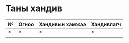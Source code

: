 # Таны хандив 

| № | Огноо | Хандивын хэмжээ | Хандивлагч  |
|---|-------|-----------------|-------------|
| * | *     | *               | *           |
